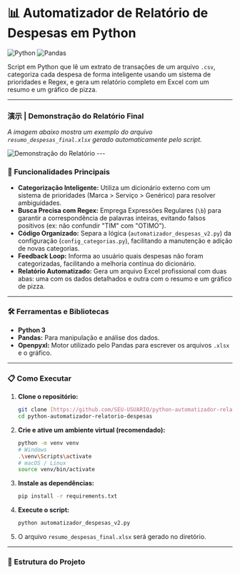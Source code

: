 # 📊 Automatizador de Relatório de Despesas em Python

![Python](https://img.shields.io/badge/Python-3.11-3776AB?style=for-the-badge&logo=python)
![Pandas](https://img.shields.io/badge/Pandas-1.5.3-150458?style=for-the-badge&logo=pandas)

Script em Python que lê um extrato de transações de um arquivo `.csv`, categoriza cada despesa de forma inteligente usando um sistema de prioridades e Regex, e gera um relatório completo em Excel com um resumo e um gráfico de pizza.

---

### 演示 | Demonstração do Relatório Final

*A imagem abaixo mostra um exemplo do arquivo `resumo_despesas_final.xlsx` gerado automaticamente pelo script.*

![Demonstração do Relatório](caminho/para/sua/imagem.png)  ---

### 🚀 Funcionalidades Principais

- **Categorização Inteligente:** Utiliza um dicionário externo com um sistema de prioridades (Marca > Serviço > Genérico) para resolver ambiguidades.
- **Busca Precisa com Regex:** Emprega Expressões Regulares (`\b`) para garantir a correspondência de palavras inteiras, evitando falsos positivos (ex: não confundir "TIM" com "OTIMO").
- **Código Organizado:** Separa a lógica (`automatizador_despesas_v2.py`) da configuração (`config_categorias.py`), facilitando a manutenção e adição de novas categorias.
- **Feedback Loop:** Informa ao usuário quais despesas não foram categorizadas, facilitando a melhoria contínua do dicionário.
- **Relatório Automatizado:** Gera um arquivo Excel profissional com duas abas: uma com os dados detalhados e outra com o resumo e um gráfico de pizza.

---

### 🛠️ Ferramentas e Bibliotecas

* **Python 3**
* **Pandas:** Para manipulação e análise dos dados.
* **Openpyxl:** Motor utilizado pelo Pandas para escrever os arquivos `.xlsx` e o gráfico.

---

### 📋 Como Executar

1.  **Clone o repositório:**
    ```bash
    git clone [https://github.com/SEU-USUARIO/python-automatizador-relatorio-despesas.git](https://github.com/SEU-USUARIO/python-automatizador-relatorio-despesas.git)
    cd python-automatizador-relatorio-despesas
    ```

2.  **Crie e ative um ambiente virtual (recomendado):**
    ```bash
    python -m venv venv
    # Windows
    .\venv\Scripts\activate
    # macOS / Linux
    source venv/bin/activate
    ```

3.  **Instale as dependências:**
    ```bash
    pip install -r requirements.txt
    ```

4.  **Execute o script:**
    ```bash
    python automatizador_despesas_v2.py
    ```

5.  O arquivo `resumo_despesas_final.xlsx` será gerado no diretório.

---
### 📁 Estrutura do Projeto
